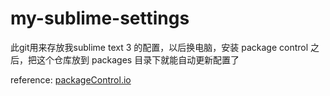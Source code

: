 # my-sublime-settings

此git用来存放我sublime text 3 的配置，以后换电脑，安装 package control 之后，把这个仓库放到 packages 目录下就能自动更新配置了

reference: [packageControl.io](https://packagecontrol.io/docs/syncing)